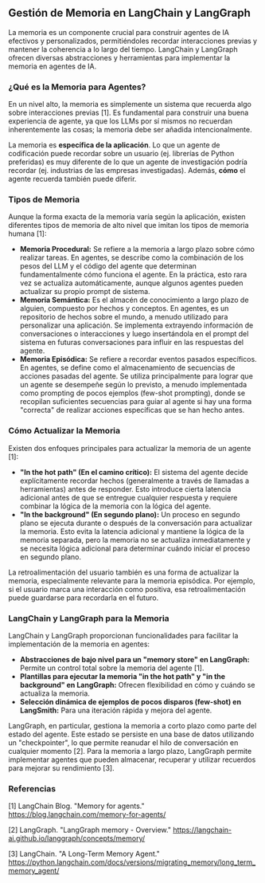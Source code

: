 
## Gestión de Memoria en LangChain y LangGraph

La memoria es un componente crucial para construir agentes de IA efectivos y personalizados, permitiéndoles recordar interacciones previas y mantener la coherencia a lo largo del tiempo. LangChain y LangGraph ofrecen diversas abstracciones y herramientas para implementar la memoria en agentes de IA.

### ¿Qué es la Memoria para Agentes?

En un nivel alto, la memoria es simplemente un sistema que recuerda algo sobre interacciones previas [1]. Es fundamental para construir una buena experiencia de agente, ya que los LLMs por sí mismos no recuerdan inherentemente las cosas; la memoria debe ser añadida intencionalmente.

La memoria es **específica de la aplicación**. Lo que un agente de codificación puede recordar sobre un usuario (ej. librerías de Python preferidas) es muy diferente de lo que un agente de investigación podría recordar (ej. industrias de las empresas investigadas). Además, **cómo** el agente recuerda también puede diferir.

### Tipos de Memoria

Aunque la forma exacta de la memoria varía según la aplicación, existen diferentes tipos de memoria de alto nivel que imitan los tipos de memoria humana [1]:

*   **Memoria Procedural:** Se refiere a la memoria a largo plazo sobre cómo realizar tareas. En agentes, se describe como la combinación de los pesos del LLM y el código del agente que determinan fundamentalmente cómo funciona el agente. En la práctica, esto rara vez se actualiza automáticamente, aunque algunos agentes pueden actualizar su propio prompt de sistema.
*   **Memoria Semántica:** Es el almacén de conocimiento a largo plazo de alguien, compuesto por hechos y conceptos. En agentes, es un repositorio de hechos sobre el mundo, a menudo utilizado para personalizar una aplicación. Se implementa extrayendo información de conversaciones o interacciones y luego insertándola en el prompt del sistema en futuras conversaciones para influir en las respuestas del agente.
*   **Memoria Episódica:** Se refiere a recordar eventos pasados específicos. En agentes, se define como el almacenamiento de secuencias de acciones pasadas del agente. Se utiliza principalmente para lograr que un agente se desempeñe según lo previsto, a menudo implementada como prompting de pocos ejemplos (few-shot prompting), donde se recopilan suficientes secuencias para guiar al agente si hay una forma "correcta" de realizar acciones específicas que se han hecho antes.

### Cómo Actualizar la Memoria

Existen dos enfoques principales para actualizar la memoria de un agente [1]:

*   **"In the hot path" (En el camino crítico):** El sistema del agente decide explícitamente recordar hechos (generalmente a través de llamadas a herramientas) antes de responder. Esto introduce cierta latencia adicional antes de que se entregue cualquier respuesta y requiere combinar la lógica de la memoria con la lógica del agente.
*   **"In the background" (En segundo plano):** Un proceso en segundo plano se ejecuta durante o después de la conversación para actualizar la memoria. Esto evita la latencia adicional y mantiene la lógica de la memoria separada, pero la memoria no se actualiza inmediatamente y se necesita lógica adicional para determinar cuándo iniciar el proceso en segundo plano.

La retroalimentación del usuario también es una forma de actualizar la memoria, especialmente relevante para la memoria episódica. Por ejemplo, si el usuario marca una interacción como positiva, esa retroalimentación puede guardarse para recordarla en el futuro.

### LangChain y LangGraph para la Memoria

LangChain y LangGraph proporcionan funcionalidades para facilitar la implementación de la memoria en agentes:

*   **Abstracciones de bajo nivel para un "memory store" en LangGraph:** Permite un control total sobre la memoria del agente [1].
*   **Plantillas para ejecutar la memoria "in the hot path" y "in the background" en LangGraph:** Ofrecen flexibilidad en cómo y cuándo se actualiza la memoria.
*   **Selección dinámica de ejemplos de pocos disparos (few-shot) en LangSmith:** Para una iteración rápida y mejora del agente.

LangGraph, en particular, gestiona la memoria a corto plazo como parte del estado del agente. Este estado se persiste en una base de datos utilizando un "checkpointer", lo que permite reanudar el hilo de conversación en cualquier momento [2]. Para la memoria a largo plazo, LangGraph permite implementar agentes que pueden almacenar, recuperar y utilizar recuerdos para mejorar su rendimiento [3].

### Referencias

[1] LangChain Blog. "Memory for agents." https://blog.langchain.com/memory-for-agents/

[2] LangGraph. "LangGraph memory - Overview." https://langchain-ai.github.io/langgraph/concepts/memory/

[3] LangChain. "A Long-Term Memory Agent." https://python.langchain.com/docs/versions/migrating_memory/long_term_memory_agent/

